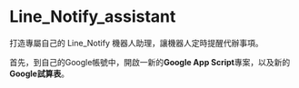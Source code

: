 # Line_Notify_assistant
打造專屬自己的 Line_Notify 機器人助理，讓機器人定時提醒代辦事項。

首先，到自己的Google帳號中，開啟一新的**Google App Script**專案，以及新的**Google試算表**。



